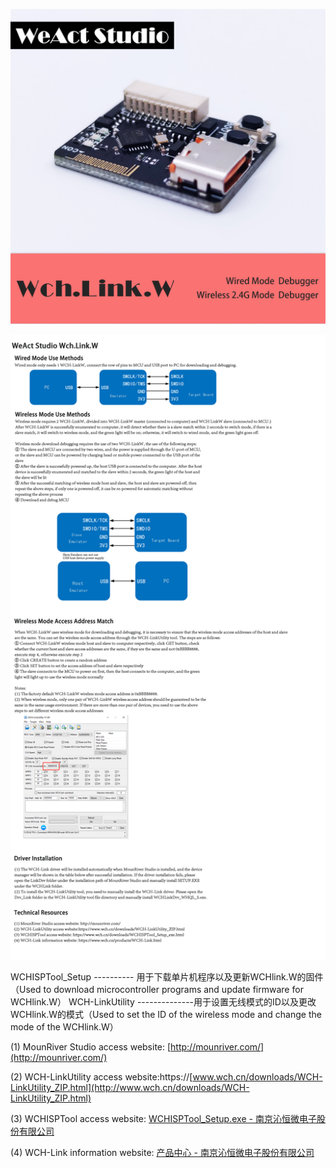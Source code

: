 ![avatar](Images\top.jpg)

![avatar](Images\all.png)

WCHISPTool_Setup ---------- 用于下载单片机程序以及更新WCHlink.W的固件（Used to download microcontroller programs and update firmware for WCHlink.W）
WCH-LinkUtility --------------用于设置无线模式的ID以及更改WCHlink.W的模式（Used to set the ID of the wireless mode and change the mode of the WCHlink.W）

(1) MounRiver Studio access website: [http://mounriver.com/](http://mounriver.com/) 

(2) WCH-LinkUtility access website:https://[www.wch.cn/downloads/WCH-LinkUtility_ZIP.html](http://www.wch.cn/downloads/WCH-LinkUtility_ZIP.html) 

(3) WCHISPTool access website: [WCHISPTool_Setup.exe - 南京沁恒微电子股份有限公司](https://www.wch.cn/downloads/WCHISPTool_Setup_exe.html) 

(4) WCH-Link information website: [产品中心 - 南京沁恒微电子股份有限公司](https://www.wch.cn/products/WCH-Link.html)
